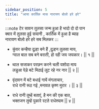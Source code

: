 ```yaml
---
sidebar_position: 5
title: "आया कार्तिक मास नारायण बोलो हरे हरे"
---
```


:::note टेर
सावन तुलसा जन्म हुआ है भादो दो दो पान <br/>
क्वार में तुलसा हुई सयानी , कार्तिक में हुआ है ब्याह <br/>
नारायण बोलो हरे हरे सब मिलकर
:::

- कुंवर कन्हैया दूल्हा बने हैं ,दुल्हन तुलसा माय, <br/>
  ग्वाल बाल सब बने बराती, हो रही जय जयकार। || १ ||

- थाल सजाकर परछन करने चली यशोदा माय <br/>
  लडुआ पेड़े बटे मिठाई लूट रहे नर नार || २ ||

- वृंदावन में बटे बधाई गायें मंगलाचार, <br/>
  राधे रानी रूठ गई ,मनावत कृष्ण मुरार । || ३ ||

- राधे रानी तुम्हें बताएं, है मन की एक बात, <br/>
  भक्तजन तुम्हें पुकारे रटते राधेश्याम || ४ ||

